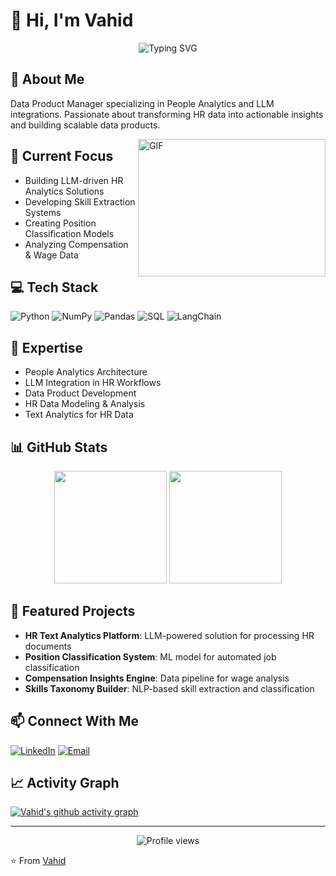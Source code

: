 # 👋 Hi, I'm Vahid

<div align="center">
  <img src="https://readme-typing-svg.herokuapp.com?font=Fira+Code&pause=1000&color=70A4FC&center=true&vCenter=true&width=435&lines=People+Data+Explorer+%F0%9F%91%A5;Data+Product+Manager+%F0%9F%9A%80;LLM+Pipeline+Architect+%F0%9F%94%AE;HR+Analytics+Specialist+%F0%9F%93%8A" alt="Typing SVG" />
</div>

## 🚀 About Me
Data Product Manager specializing in People Analytics and LLM integrations. Passionate about transforming HR data into actionable insights and building scalable data products.

<img align="right" alt="GIF" src="https://github.com/abhisheknaiidu/abhisheknaiidu/blob/master/code.gif?raw=true" width="300" height="220" />

## 🔭 Current Focus
- Building LLM-driven HR Analytics Solutions
- Developing Skill Extraction Systems
- Creating Position Classification Models
- Analyzing Compensation & Wage Data

## 💻 Tech Stack
![Python](https://img.shields.io/badge/python-3670A0?style=for-the-badge&logo=python&logoColor=ffdd54)
![NumPy](https://img.shields.io/badge/numpy-%23013243.svg?style=for-the-badge&logo=numpy&logoColor=white)
![Pandas](https://img.shields.io/badge/pandas-%23150458.svg?style=for-the-badge&logo=pandas&logoColor=white)
![SQL](https://img.shields.io/badge/SQL-%2300f.svg?style=for-the-badge&logo=sqlite&logoColor=white)
![LangChain](https://img.shields.io/badge/LangChain-%23E34F26.svg?style=for-the-badge&logo=chainlink&logoColor=white)

## 🎯 Expertise
- People Analytics Architecture
- LLM Integration in HR Workflows
- Data Product Development
- HR Data Modeling & Analysis
- Text Analytics for HR Data

## 📊 GitHub Stats
<p align="center">
  <img height="180em" src="https://github-readme-stats.vercel.app/api?username=YOUR_GITHUB_USERNAME&show_icons=true&theme=tokyonight&include_all_commits=true&count_private=true"/>
  <img height="180em" src="https://github-readme-stats.vercel.app/api/top-langs/?username=YOUR_GITHUB_USERNAME&layout=compact&langs_count=8&theme=tokyonight"/>
</p>

## 🌟 Featured Projects
- **HR Text Analytics Platform**: LLM-powered solution for processing HR documents
- **Position Classification System**: ML model for automated job classification
- **Compensation Insights Engine**: Data pipeline for wage analysis
- **Skills Taxonomy Builder**: NLP-based skill extraction and classification

## 📫 Connect With Me
[![LinkedIn](https://img.shields.io/badge/LinkedIn-%230077B5.svg?style=for-the-badge&logo=linkedin&logoColor=white)](YOUR_LINKEDIN_URL)
[![Email](https://img.shields.io/badge/Email-D14836?style=for-the-badge&logo=gmail&logoColor=white)](mailto:vfaraji89@gmail.com)

## 📈 Activity Graph
[![Vahid's github activity graph](https://github-readme-activity-graph.vercel.app/graph?username=YOUR_GITHUB_USERNAME&theme=tokyo-night)](https://github.com/ashutosh00710/github-readme-activity-graph)

---

<div align="center">
  <img src="https://komarev.com/ghpvc/?username=YOUR_GITHUB_USERNAME&label=Profile%20views&color=0e75b6&style=flat" alt="Profile views" />
</div>

⭐️ From [Vahid](https://github.com/YOUR_GITHUB_USERNAME)
